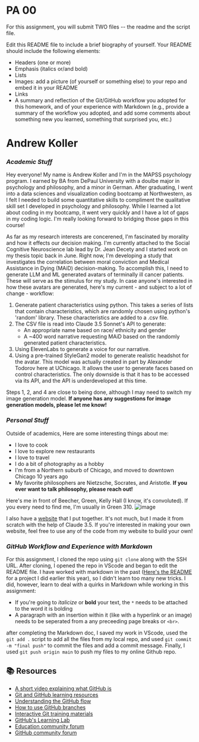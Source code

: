 # PA 00

For this assignment, you will submit TWO files -- the readme and the script file. 


Edit this README file to include a brief biography of yourself. Your README should include the following elements:
* Headers (one or more)
* Emphasis (italics or/and bold)
* Lists
* Images: add a picture (of yourself or something else) to your repo and embed it in your README
* Links
* A summary and reflection of the Git/GitHub workflow you adopted for this homework, and of your experience with Markdown (e.g., provide a summary of the workflow you adopted, and add some comments about something new you learned, something that surprised you, etc.)

# Andrew Koller
### *Academic Stuff* 

Hey everyone! My name is Andrew Koller and I'm in the MAPSS psychology program. I earned by BA from DePaul University with a doulbe major in psychology and philosophy, and a minor in German. After graduating, I went into a data sciences and visualization coding bootcamp at Northwestern, as I felt I needed to build some quantitative skills to compliment the qualitative skill set I developed in psychology and philosophy. While I learned a lot about coding in my bootcamp, it went very quickly and I have a lot of gaps in my coding logic. I'm really looking forward to bridging those gaps in this course! 

As far as my research interests are concerened, I'm fascinated by morality and how it effects our decision making. I'm currently attached to the Social Cognitive Neuroscience lab lead by Dr. Jean Decety and I started work on my thesis topic back in June. Right now, I'm developing a study that investigates the correlation between moral conviction and Medical Assistance in Dying (MAiD) decision-making. To accomplish this, I need to generate LLM and ML generated avatars of terminally ill cancer patients. These will serve as the stimulus for my study. In case anyone's interested in how these avatars are generated, here's my current - and subject to a lot of change - workflow:

1. Generate patient characteristics using python. This takes a series of lists that contain characteristics, which are randomly chosen using python's 'random' library. These characteristics are added to a .csv file.
2. The CSV file is read into Claude 3.5 Sonnet's API to generate:
    - An appropriate name based on race/ ethnicity and gender
    - A ~400 word narrative requesting MAiD based on the randomly generated patient characteristics. 
3. Using ElevenLabs to generate a voice for our narrative.
4. Using a pre-trained StyleGan2 model to generate realistic headshot for the avatar. This model was actually created in part by Alexander Todorov here at UChicago. It allows the user to generate faces based on control characteristics. The only downside is that it has to be accessed via its API, and the API is underdeveloped at this time. 

Steps 1, 2, and 4 are close to being done, although I may need to switch my image generation model. 
**If anyone has any suggestions for image generation models, please let me know!**
<br>

### *Personal Stuff* ###
Outside of academics, Here are some interesting things about me:
- I love to cook
- I love to explore new restaurants 
- I love to travel
- I do a bit of photography as a hobby
- I'm from a Northern suburb of Chicago, and moved to downtown Chicago 10 years ago
- My favorite philosophers are Nietzsche, Socrates, and Aristotle. **If you ever want to talk philosophy, please reach out!**

Here's me in front of Beecher, Green, Kelly Hall (I know, it's convoluted). If you every need to find me, I'm usually in Green 310.
![image](IMG_0096.jpeg)
<br>

I also have a [website](https://andrewkoller.org/) that I put together. It's not much, but I made it from scratch with the help of Claude 3.5. If you're interested in making your own website, feel free to use any of the code from my website to build your own! 

### *GitHub Workflow and Experience with Markdown* ###

For this assignment, I cloned the repo using `git clone` along with the SSH URL. After cloning, I opened the repo in VScode and began to edit the README file. I have worked with markdown in the past ([Here's the README](https://github.com/AEKoller/MADAIN) for a project I did earlier this year), so I didn't learn too many new tricks. I did, however, learn to deal with a quirks in Markdown while working in this assignment:
* If you're going to *italicize* or **bold** your text, the `*` needs to be attached to the word it is bolding
* A paragraph with an insertion within it (like with a hyperlink or an image) needs to be seperated from a any preceeding page breaks or `<br>`.

after completing the Markdown doc, I saved my work in VScode, used the `git add .` script to add all the files from my local repo, and used `git commit -m "final push"` to commit the files and add a commit message. Finally, I used `git push origin main` to push my files to my online Github repo. 

## 📚  Resources 
* [A short video explaining what GitHub is](https://www.youtube.com/watch?v=w3jLJU7DT5E&feature=youtu.be) 
* [Git and GitHub learning resources](https://docs.github.com/en/github/getting-started-with-github/git-and-github-learning-resources) 
* [Understanding the GitHub flow](https://guides.github.com/introduction/flow/)
* [How to use GitHub branches](https://www.youtube.com/watch?v=H5GJfcp3p4Q&feature=youtu.be)
* [Interactive Git training materials](https://githubtraining.github.io/training-manual/#/01_getting_ready_for_class)
* [GitHub's Learning Lab](https://github.com/apps/github-learning-lab)
* [Education community forum](https://education.github.community/)
* [GitHub community forum](https://github.community/)
